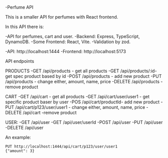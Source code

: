 -Perfume API

This is a smaller API for perfumes with React frontend.

In this API there is:

-API for perfumes, cart and user.
-Backend: Express, TypeScript, DynamoDB.
-Some Frontend: React, Vite.
-Validation by zod.


-API: http://localhost:1444
-Frontend: http://localhost:5173
 

API endpoints

PRODUCTS
-GET /api/products - get all products 
-GET /api/products/:id- get spec product based by id
-POST /api/products - add new product
-PUT /api/products - change either, amount, name, price 
-DELETE /api/products -remove product

CART
-GET /api/cart - get all products
-GET /api/cart/user/user1 - get specific product baser by user
-POS /api/cart/productId- add new product
-PUT /api/cart/p123/user/user1 - change either, amount, name, price 
-DELETE /api/cart -remove product

USER:
-GET /api/user
-GET /api/user/userId
-POST /api/user
-PUT /api/user
-DELETE /api/user

An example:
```
PUT http://localhost:1444/api/cart/p123/user/user1
{"amount": 3}

